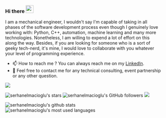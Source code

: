 ### Hi there <img src="https://media.giphy.com/media/hvRJCLFzcasrR4ia7z/giphy.gif" width="25px">
I am a mechanical engineer, I wouldn't say I'm capable of taking in all phases of the software development process even though I genuinely love working with: Python, C++, automation, machine learning and many more technologies. Nonetheless, I am willing to expend a lot of effort on this along the way. Besides, if you are looking for someone who is a sort of geeky tech-nerd, it's mine, I would love to collaborate with you whatever your level of programming experience.

- 📫 How to reach me ? You can always reach me on my [LinkedIn](https://www.linkedin.com/in/serhanbaranelmacioglu/).
- 💬 Feel free to contact me for any technical consulting, event partnership or any other question.

[![](https://img.shields.io/badge/linkedin-%230077B5.svg?&style=for-the-badge&logo=linkedin&logoColor=white)](https://www.linkedin.com/in/serhanbaranelmacioglu)

![serhanelmacioglu's stars](https://img.shields.io/github/stars/serhanelmacioglu?style=social)
![serhanelmacioglu's GitHub followers](https://img.shields.io/github/followers/serhanelmacioglu?style=social)
<a href="https://github.com/serhanelmacioglu/github-profile-views-counter">
    <img src="https://komarev.com/ghpvc/?username=serhanelmacioglu">
</a>

![serhanelmacioglu's github stats](https://github-readme-stats.vercel.app/api?username=serhanelmacioglu)
![serhanelmacioglu's most used languages](https://github-readme-stats.vercel.app/api/top-langs/?username=serhanelmacioglu&layout=compact&hide=html)

